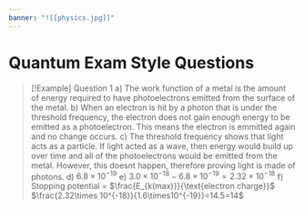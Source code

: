```yaml
---
banner: "![[physics.jpg]]"
---
```

# Quantum Exam Style Questions

> [!Example] Question 1
>a)  The work function of a metal is the amount of energy required to have photoelectrons emitted from the surface of the metal.
>b) When an electron is hit by a photon that is under the threshold frequency, the electron does not gain enough energy to be emitted as a photoelectron. This means the electron is emmitted again and no change occurs.
>c) The threshold frequency shows that light acts as a particle. If light acted as a wave, then energy would build up over time and all of the photoelectrons would be emitted from the metal. However, this doesnt happen, therefore proving light is made of photons.
>d) $6.8\times 10^{-19}$
>e) $3.0\times10^{-18}-6.8\times 10^{-19}=2.32\times 10^{-18}$
>f) Stopping potential = $\frac{E_{k(max)}}{\text{electron charge}}$
>$\frac{2.32\times 10^{-18}}{1.6\times10^{-19}}=14.5=14$
